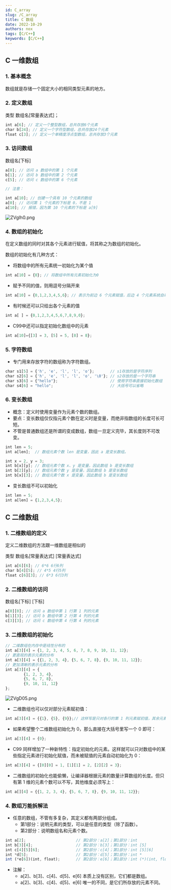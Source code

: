 ```yaml
---
id: C_array
slug: /C_array
title: C 数组
date: 2022-10-29
authors: nox
tags: [C/C++]
keywords: [C/C++]
---
```


<!-- truncate -->

## C 一维数组
### 1. 基本概念

数组就是存储一个固定大小的相同类型元素的地方。

### 2. 定义数组

类型 数组名[常量表达式]；

```js
int a[6]; // 定义一个整型数组，总共存放6个元素
char b[24]; // 定义一个字符型数组，总共存放24个元素
float c[3]; // 定义一个单精度浮点型数组，总共存放3个元素
```

### 3. 访问数组

数组名[下标]

```js
a[0]; // 访问 a 数组中的第 1 个元素
b[1]; // 访问 b 数组中的第 2 个元素
c[5]; // 访问 c 数组中的第 6 个元素

// 注意：

int a[10]; // 创建一个具有 10 个元素的数组
a[0]; // 访问第 1 个元素的下标是 0，不是 1
a[10]; // 报错，因为第 10 个元素的下标是 a[9]
```

![ZVgIh0.png](https://www.helloimg.com/images/2022/10/30/ZVgIh0.png)

### 4. 数组的初始化

在定义数组的同时对其各个元素进行赋值，将其称之为数组的初始化。

数组的初始化有几种方式：

+ 将数组中的所有元素统一初始化为某个值

```js
int a[10] = {0}; // 将数组中所有元素初始化为0
```

+ 赋予不同的值，则用逗号分隔开来

```js
int a[10] = {0,1,2,3,4,5,6}; // 表示为前边 6 个元素赋值，后边 4 个元素系统自动初始化为 0
```

+ 有时候还可以只给出各个元素的值

```js
int a[ ] = {0,1,2,3,4,5,6,7,8,9,0}; 
```

+ C99中还可以指定初始化数组中的元素

```js
int a[10]={[3] = 3, [5] = 5, [8] = 8};
```

### 5. 字符数组

+ 专门用来存放字符的数组称为字符数组。

```js
char s1[5] = {'h', 'e', 'l', 'l', 'o'};       // s1存放的是字符序列
char s2[6] = {'h', 'e', 'l', 'l', 'o', '\0'}; // s2存放的是一个字符串
char s3[6] = {"hello"};                       // 使用字符串直接初始化数组
char s4[6] = "hello";                         // 大括号可以省略
```

### 6. 变长数组

+ 概念：定义时使用变量作为元素个数的数组。
+ 要点：变长数组仅仅指元素个数在定义时是变量，而绝非指数组的长度可长可短。
+ 不管是普通数组还是所谓的变成数组，数组一旦定义完毕，其长度则不可改变。

```js
int len = 5;
int a[len];  // 数组元素个数 len 是变量，因此 a 是变长数组。

int x = 2, y = 3;
int b[x][y]; // 数组元素个数 x、y 是变量，因此数组 b 是变长数组
int b[2][y]; // 数组元素个数 y 是变量，因此数组 b 是变长数组
int b[x][3]; // 数组元素个数 x 是变量，因此数组 b 是变长数组
```

+ 变长数组不可以初始化

```js
int len = 5;
int a[len] = {1,2,3,4,5};
```

## C 二维数组

### 1. 二维数组的定义

定义二维数组的方法跟一维数组是相似的

类型 数组名[常量表达式] [常量表达式]

```js
int a[6][6]; // 6*6 6行6列
char b[4][5]; // 4*5 4行5列
float c[6][3]; // 6*3 6行3列
```

### 2. 二维数组的访问

数组名[下标] [下标]

```js
a[0][0]; // 访问 a 数组中第 1 行第 1 列的元素
b[1][3]; // 访问 b 数组中第 2 行第 4 列的元素
c[3][3]; // 访问 c 数组中第 4 行第 4 列的元素
```

### 3. 二维数组的初始化

```js
// 二维数组在内存中是线性分布的
int a[3][4] = {1, 2, 3, 4, 5, 6, 7, 8, 9, 10, 11, 12};
// 更直观的表示元素的分布
int a[3][4] = {{1, 2, 3, 4}, {5, 6, 7, 8}, {9, 10, 11, 12}};
// 更加清晰的表示元素的分布
int a[3][4] = {
        {1, 2, 3, 4},
        {5, 6, 7, 8},
        {9, 10, 11, 12}
};
```

![ZVgD05.png](https://www.helloimg.com/images/2022/10/30/ZVgD05.png)

+ 二维数组也可以仅对部分元素赋初值：

```js
int a[3][4] = {{1}, {5}, {9}};// 这样写是只对各行的第 1 列元素赋初值，其余元素初始化为 0。
```

+ 如果希望整个二维数组初始化为 0，那么直接在大括号里写一个 0 即可：

```js
int a[3][4] = {0};
```

+ C99 同样增加了一种新特性：指定初始化的元素。这样就可以只对数组中的某些指定元素进行初始化赋值，而未被赋值的元素自动初始化为 0：

```js
int a[3][4] = {[0][0] = 1, [1][1] = 2, [2][2] = 3};
```

+ 二维数组的初始化也能偷懒，让编译器根据元素的数量计算数组的长度。但只有第 1 维的元素个数可以不写，其他维度必须写上：

```js
int a[][4] = {{1, 2, 3, 4}, {5, 6, 7, 8}, {9, 10, 11, 12}};
```

### 4. 数组万能拆解法

+ 任意的数组，不管有多复杂，其定义都有两部分组成。
  + 第1部分：说明元素的类型，可以是任意的类型（除了函数）。
  + 第2部分：说明数组名和元素个数。

```js
int a[2];                      // 第2部分：a[2]；第1部分：int
int b[3][4];                   // 第2部分：b[3]；第1部分：int [5]
int c[4][5][6];                // 第2部分：c[4]；第1部分：int [5][6]
int *d[5];                     // 第2部分：d[5]；第1部分：int *
int (*e[6])(int, float);       // 第2部分：e[6]；第1部分：int (*)(int, float)
```

+ 注解：
  + a[2]、b[3]、c[4]、d[5]、e[6] 本质上没有区别，它们都是数组。
  + a[2]、b[3]、c[4]、d[5]、e[6] 唯一的不同，是它们所存放的元素不同。
